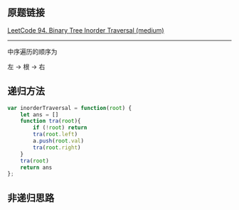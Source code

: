 ## 原题链接

[LeetCode 94. Binary Tree Inorder Traversal (medium)](https://leetcode-cn.com/problems/binary-tree-inorder-traversal/)


---

中序遍历的顺序为

左 -> 根 -> 右

## 递归方法

```javascript
var inorderTraversal = function(root) {
    let ans = []
    function tra(root){
        if (!root) return
        tra(root.left)
        a.push(root.val)
        tra(root.right)
    }
    tra(root)
    return ans
};
```

## 非递归思路

